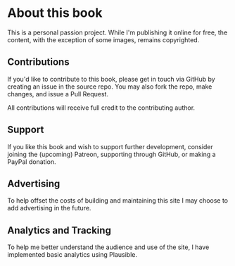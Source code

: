 # About this book

This is a personal passion project. While I'm publishing it online for free, the content, with the exception of some images, remains copyrighted.

## Contributions

If you'd like to contribute to this book, please get in touch via GitHub by creating an issue in the source repo. You may also fork the repo, make changes, and issue a Pull Request.

All contributions will receive full credit to the contributing author.

## Support

If you like this book and wish to support further development, consider joining the (upcoming) Patreon, supporting through GitHub, or making a PayPal donation.

## Advertising

To help offset the costs of building and maintaining this site I may choose to add advertising in the future.

## Analytics and Tracking

To help me better understand the audience and use of the site, I have implemented basic analytics using Plausible.
